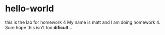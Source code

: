 # hello-world
this is the lab for homework 4
My name is matt and I am doing homework 4. Sure hope this isn't too **dificult**...
